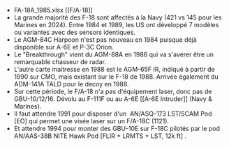 - FA-18A_1985.xlsx [[F/A-18]]
- La grande majorité des F-18 sont affectés à la Navy (421 vs 145 pour les Marines en
  2024). Entre 1984 et 1989, les US ont développé 7 modèles ou variantes avec des
  sensors identiques.
- Le AGM-84C Harpoon
  n'est pas nouveau en 1984 puisque déjà disponible sur A-6E et P-3C Orion.
- Le
  "Breakthrough" vient du AGM-88A en 1986 qui va s'avérer être un
  remarquable chasseur de radar.
- L'autre carte
  maitresse en 1988 est le AGM-65F IR, indiqué à partir de 1990 sur CMO, mais
  existant sur le F-18 de 1988. Arrivée également du ADM-141A TALD pour le decoy
  en 1988.
- Sur cette période,
  le F/A-18 n'a pas d'équipement laser, donc pas de GBU-10/12/16. Dévolu au
  F-111F ou au A-6E [[A-6E Intruder]] (Navy & Marines).
- Il faut attendre
  1991 pour disposer d'un  AN/ASQ-173
  LST/SCAM Pod [EO] qui permet une visée laser sur un F/A-18C (1121).
- Et attendre 1994
  pour monter des GBU-10E sur F-18C pilotés par le pod AN/AAS-38B NITE Hawk Pod
  [FLIR + LRMTS + LST, 12k ft] .